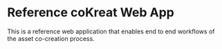 # Reference coKreat Web App

This is a reference web application that enables end to end workflows of the asset co-creation process.&#x20;
